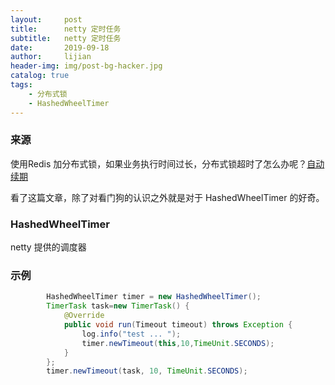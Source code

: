 ```yaml
---
layout:     post
title:      netty 定时任务
subtitle:   netty 定时任务
date:       2019-09-18
author:     lijian
header-img: img/post-bg-hacker.jpg
catalog: true
tags:
    - 分布式锁
    - HashedWheelTimer
---
```


### 来源
使用Redis 加分布式锁，如果业务执行时间过长，分布式锁超时了怎么办呢？[自动续期](https://juejin.im/post/5d122f516fb9a07ed911d08c)

看了这篇文章，除了对看门狗的认识之外就是对于 HashedWheelTimer 的好奇。

### HashedWheelTimer

netty 提供的调度器

### 示例
```java
        HashedWheelTimer timer = new HashedWheelTimer();
        TimerTask task=new TimerTask() {
            @Override
            public void run(Timeout timeout) throws Exception {
                log.info("test ... ");
                timer.newTimeout(this,10,TimeUnit.SECONDS);
            }
        };
        timer.newTimeout(task, 10, TimeUnit.SECONDS);

```